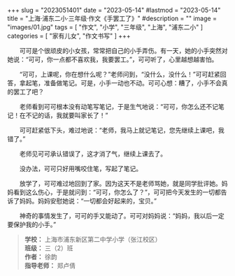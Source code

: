 +++
slug = "2023051401"
date = "2023-05-14"
#lastmod = "2023-05-14"
title = "上海·浦东二小·三年级·作文《手罢工了》"
#description = ""
image = "images/01.jpg"
tags = [ "作文", "小学", "三年级", "上海", "浦东二小" ]
categories = [ "家有儿女", "作文书写" ]
+++

&emsp;&emsp;可可是个很顽皮的小女孩，常常把自己的小手弄伤。有一天，她的小手突然对她说：“可可，你一点都不喜欢我，我要罢工。”，可可听了，心里越想越害怕。

&emsp;&emsp;“可可，上课呢，你在想什么呢？”老师问到，“没什么，没什么！”可可赶紧回答，拿起笔，准备做笔记。可是，小手一动也不动。可可心想：糟了，小手不会真的罢工了吧？

&emsp;&emsp;老师看到可可根本没有动笔写笔记，于是生气地说：“可可，你怎么还不记笔记！在不记的话，我就要叫家长了！”

&emsp;&emsp;可可赶紧低下头，难过地说：“老师，我马上就记笔记，您先继续上课吧，我错了。”

&emsp;&emsp;老师见可可承认错误了，这才消了气，继续上课去了。

&emsp;&emsp;没办法，可可只好用嘴咬住笔，写起了笔记。

&emsp;&emsp;放学了，可可难过地回到了家。因为这天不是老师骂她，就是同学批评她。妈妈看到这么伤心，于是就问到：“可可，你怎么了？”，可可把今天发生的一切都告诉了妈妈。妈妈安慰她说：“一切都会好起来的，宝贝。”

&emsp;&emsp;神奇的事情发生了，可可的手又能动了。可可对妈妈说：“妈妈，我以后一定要保护我的小手。”

> **学校：** 上海市浦东新区第二中学小学（张江校区）
> <br/>**班级：** 三（2）班
> <br/>**作者：** 徐韵
> <br/>**指导老师：** 郑卢倩
